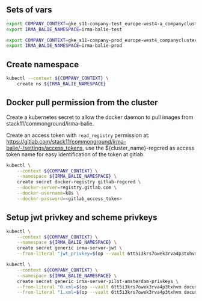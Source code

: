 ## Sets of vars

```bash
export COMPANY_CONTEXT=gke_s11-company-test_europe-west4-a_companycluster-test
export IRMA_BALIE_NAMESPACE=irma-balie-test
```

```bash
export COMPANY_CONTEXT=gke_s11-company-prod_europe-west4_companycluster-prod
export IRMA_BALIE_NAMESPACE=irma-balie-prod
```

## Create namespace

```bash
kubectl --context ${COMPANY_CONTEXT} \
	create ns ${IRMA_BALIE_NAMESPACE}
```

## Docker pull permission from the cluster

Create a kubernetes secret to allow the docker daemon to pull images from stack11/commonground/irma-balie.

Create an access token with `read_registry` permission at:
https://gitlab.com/stack11/commonground/irma-balie/-/settings/access_tokens, use the ${cluster_name}-regcred as access token name for easy identification of the token at gitlab.

```bash
kubectl \
    --context ${COMPANY_CONTEXT} \
    --namespace ${IRMA_BALIE_NAMESPACE} \
    create secret docker-registry gitlab-regcred \
    --docker-server=registry.gitlab.com \
    --docker-username=k8s \
    --docker-password=<gitlab_access_token>
```

## Setup jwt privkey and scheme privkeys

```bash
kubectl \
    --context ${COMPANY_CONTEXT} \
    --namespace ${IRMA_BALIE_NAMESPACE} \
    create secret generic irma-server-jwt \
    --from-literal "jwt_privkey=$(op --vault 6tt5i3krs7owek3rva4p3txhvm document get nk2qwmxw2c3sfblbnncxiytleu)"

kubectl \
    --context ${COMPANY_CONTEXT} \
    --namespace ${IRMA_BALIE_NAMESPACE} \
    create secret generic irma-server-pilot-amsterdam-privkeys \
    --from-literal "0.xml=$(op --vault 6tt5i3krs7owek3rva4p3txhvm document get 54bt2gicviicifgswkbxtxhp4u)"\
    --from-literal "1.xml=$(op --vault 6tt5i3krs7owek3rva4p3txhvm document get hsu62qmcjtakumk7ipphtp343y)"
```
